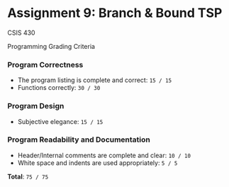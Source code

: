# Assignment 9: Branch & Bound TSP
CSIS 430

Programming Grading Criteria

### Program Correctness
* The program listing is complete and correct: `15 / 15`
* Functions correctly: `30 / 30`

### Program Design
* Subjective elegance: `15 / 15`

### Program Readability and Documentation
* Header/Internal comments are complete and clear: `10 / 10`
* White space and indents are used appropriately: `5 / 5`

**Total**: `75 / 75`

